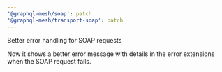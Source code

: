 ```yaml
---
'@graphql-mesh/soap': patch
'@graphql-mesh/transport-soap': patch
---
```


Better error handling for SOAP requests

Now it shows a better error message with details in the error extensions when the SOAP request fails.
